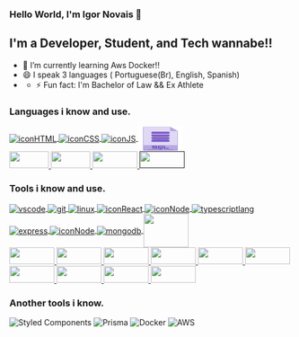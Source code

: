 ### Hello World, I'm Igor Novais  👋

## I'm a Developer, Student, and Tech wannabe!!

- 🌱 I’m currently learning Aws Docker!!
- 😄 I speak 3 languages ( Portuguese(Br), English, Spanish)
- - ⚡ Fun fact: I'm Bachelor of Law && Ex Athlete 

### Languages i know and use.
<div>
    <a href="https://developer.mozilla.org/pt-BR/docs/Web/HTML/" target="blank">
      <img align="center" height="45" width="70" alt="iconHTML" src="https://cdn.jsdelivr.net/gh/devicons/devicon/icons/html5/html5-plain.svg" />
    </a>
    <a href="https://developer.mozilla.org/pt-BR/docs/Web/CSS" target="blank">
      <img align="center" height="45" width="70" alt="iconCSS" src="https://cdn.jsdelivr.net/gh/devicons/devicon/icons/css3/css3-plain.svg" />
    </a>
    <a href="https://developer.mozilla.org/pt-BR/docs/Web/JavaScript/" target="blank">
      <img align="center" height="45" width="80" alt="iconJS" src="https://cdn.jsdelivr.net/gh/devicons/devicon/icons/javascript/javascript-plain.svg"       />
    </a>
    <a href="" target="blank">
      <img align="center" height="45" width="80" alt="iconJS" src="icon_sql_256_30046(1).png"       />
    </a>
                                        <br/>
      <a href="https://developer.mozilla.org/pt-BR/docs/Web/HTML/" target="blank">
        <img height="30" width="70" src="https://img.shields.io/badge/-HTML-orange?style=for-the-badge&color=d84a2e" /> 
      </a>
      <a href="https://developer.mozilla.org/pt-BR/docs/Web/CSS" target="blank">
        <img height="30" width="70" src="https://img.shields.io/badge/-CSS-blue?style=for-the-badge&color=3173d9" /> 
      </a>
      <a href="https://developer.mozilla.org/pt-BR/docs/Web/JavaScript/" target="blank">
        <img height="30" width="80" src="https://img.shields.io/badge/-JavaScript-yellow?style=for-the-badge&color=e9d54c" /> 
      </a>
      <a href="" target="blank">
        <img height="30" width="80" src="https://img.shields.io/badge/-SQL-yellow?style=for-the-badge&color=purple" /> 
      </a>
    
</div>


### Tools i know and use.
<a href="https://code.visualstudio.com/" target="blank">
         <img align="center" alt="vscode" height="60" width="80" src="https://cdn.jsdelivr.net/gh/devicons/devicon/icons/vscode/vscode-original.svg" />
         <a href="https://git-scm.com/" target="blank">
         <img align="center" alt="git" height"60" width="80" src="https://cdn.jsdelivr.net/gh/devicons/devicon/icons/git/git-plain.svg" />
      </a>
      <a href="https://kernel.org/" target="blank">
         <img align="center" alt="linux" height="60" width="80" src="https://cdn.jsdelivr.net/gh/devicons/devicon/icons/linux/linux-original.svg" />
      </a>
      <a href="http://reactjs.org/" target="blank">
         <img align="center" alt="iconReact" height="60" width="80" src="https://cdn.jsdelivr.net/gh/devicons/devicon/icons/react/react-original.svg" />
      </a>
      <a href="https://nodejs.org/en/" target="blank">
         <img align="center" alt="iconNode" height="60" width="80" src="https://cdn.jsdelivr.net/gh/devicons/devicon/icons/nodejs/nodejs-plain.svg" />
      </a>
      <a href="https://www.typescriptlang.org/" target="blank">
         <img align="center" alt="typescriptlang" height="60" width="80" src="https://cdn.jsdelivr.net/gh/devicons/devicon/icons/typescript/typescript-plain.svg" />
      </a>
      <a href="https://expressjs.com/" target="blank">
         <img align="center" alt="express" height="60" width="80" src="https://cdn.jsdelivr.net/gh/devicons/devicon/icons/express/express-original.svg" />
      </a>
      <a href="https://eslint.org/" target="blank">
         <img align="center" alt="iconNode" height="60" width="80" src="https://cdn.jsdelivr.net/gh/devicons/devicon/icons/eslint/eslint-original.svg" />
      </a>
      <a href="https://www.mongodb.com/home" target="blank">
         <img align="center" alt="mongodb" height="60" width="80" src="https://cdn.jsdelivr.net/gh/devicons/devicon/icons/mongodb/mongodb-original.svg" />
      </a>
      <a href="https://www.postgresql.org/" target="blank">
         <img align="center" alt="" height="60" width="80" src="https://cdn.jsdelivr.net/gh/devicons/devicon/icons/postgresql/postgresql-original.svg" />
      </a>
               </br>
      <a href="https://code.visualstudio.com/" target="blank">
         <img height="30" width="80" src="https://img.shields.io/badge/-vscode-blue?style=for-the-badge&color=0176c6" /> 
      </a>
      <a href="https://git-scm.com/" target="blank">
         <img height="30" width="80" src="https://img.shields.io/badge/-git-blue?style=for-the-badge&color=f35034" /> 
      </a>
      <a href="https://kernel.org/" target="blank">
         <img height="30" width="80" src="https://img.shields.io/badge/-linux-blue?style=for-the-badge&color=fed24e" /> 
      </a>
      <a href="http://pt-br.reactjs.org/" target="blank">
         <img height="30" width="80" src="https://img.shields.io/badge/-React-blue?style=for-the-badge&color=5ed2f2" /> 
      </a>
      <a href="https://nodejs.org/en/" target="blank">
         <img height="30" width="80" src="https://img.shields.io/badge/-NodeJS-blue?style=for-the-badge&color=83ce3f" /> 
      </a>
      <a href="https://www.typescriptlang.org/" target="blank">
         <img height="30" width="80" src="https://img.shields.io/badge/-Typescript-blue?style=for-the-badge&color=007acc" /> 
      </a>
      <a href="https://expressjs.com/" target="blank">
         <img height="30" width="80" src="https://img.shields.io/badge/-express-blue?style=for-the-badge&color=fff" /> 
      </a>
      <a href="https://eslint.org/" target="blank">
         <img height="30" width="80" src="https://img.shields.io/badge/-Eslint-blue?style=for-the-badge&color=4c63ba" /> 
      </a>
      <a href="https://www.mongodb.com/home" target="blank">
         <img height="30" width="80" src="https://img.shields.io/badge/-mongodb-blue?style=for-the-badge&color=439934" /> 
      </a>
      <a href="https://www.postgresql.org/" target="blank">
         <img height="30" width="80" src="https://img.shields.io/badge/-postgresql-blue?style=for-the-badge&color=336791" /> 
      </a>

### Another tools i know.

![Styled Components](https://img.shields.io/badge/styled--components-DB7093?style=flat&logo=styled-components&logoColor=white)
![Prisma](https://img.shields.io/badge/Prisma-3982CE?style=flat&logo=Prisma&logoColor=white)
![Docker](https://img.shields.io/badge/docker-%230db7ed.svg?style=flat&logo=docker&logoColor=white)
![AWS](https://img.shields.io/badge/Amazon_AWS-FF9900?style=flat&logo=amazonaws&logoColor=white)

<!--
<details>
  <summary>:zap: GitHub Stats</summary>

  <img align="left" alt="Anna's GitHub Stats" src="https://github-readme-stats.vercel.app/api?username=arsentieva&show_icons=true&hide_border=true" />

</details>
<details>
  <summary>:zap: Most Used Languages</summary>

<img align="left" alt="Anna's GitHub Top Languages" src="https://github-readme-stats.vercel.app/api/top-langs/?username=arsentieva" />

</details>
-->

<!--
**igorhnovais/igorhnovais** is a ✨ _special_ ✨ repository because its `README.md` (this file) appears on your GitHub profile.

Here are some ideas to get you started:

- 🔭 I’m currently working on ...

- 👯 I’m looking to collaborate on ...
- 🤔 I’m looking for help with ...
- 💬 Ask me about ...
- 📫 How to reach me: ...
- 😄 Pronouns: ...

-->
